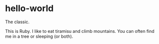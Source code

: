 # hello-world
The classic.

This is Ruby. I like to eat tiramisu and climb mountains. You can often find me in a tree or sleeping (or both). 

